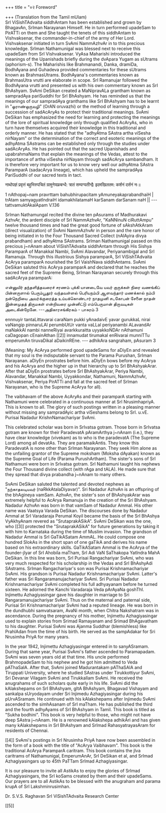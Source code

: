 +++
title = "०२ Foreword"

+++
(Translation from the Tamil mUlam)  
SrI ViSishTAdvaita siddhAntam has been established and grown by BhagavAn, SrIman Narayanan Himself. He in turn performed upadeSam to PirATTi on them and She taught the tenets of this siddhAntam to Vishvaksenar, the commander-in-chief of the army of Her Lord. Vishvaksenar initiated in turn SvAmi NammAzhvAr in to this precious knowledge. SrIman Nathamunigal was blessed next to receive this upadeSam from SrI Vishvaksenar. VyAsa Maharishi introduced the meanings of the Upanishads briefly during the dvApara Yugam as sUtrams (aphorism-s). The Maharishis like Brahmanandi, Danka, dramiDa, BodhAyana and Guhadeva provided commentaries for these sUtrams known as BrahmasUtrams. BodhAyana's commentaries known as BrahmasUtra vrutti are elaborate in scope. SrI Ramanujar followed the BodhAyana vrutti and presented us with his own commentary known as SrI BhAshyam. SvAmi DeSikan created a MaNipravALa grantham known as sampradAya pariSuddhi for SrI BhAshyam. He has reminded us that the meanings of our sampradAya granthams like SrI BhAshyam has to be learnt in "ஓராண்ஒருவழி" (OrAN oruvazhi) or the method of learning through a succession of sadAcAryAs to protect their traditional meanings. SvAmi DeSikan has emphasized the need for learning and protecting the meanings of the lore of spiritual knowledge only through qualified AcAryAs, who in turn have themselves acquired their knowledge in this traditional and orderly manner. He has stated that the "adhyAtma SAstra artha viSesha nirNayam" or the determination of the correct and esoteric meanings of the adhyAtma SAstrams can be established only through the studies under sadAcAryAs. He has pointed out that the sacred Upanishads and upabrahmaNams that explain the meanings of the Vedas, attest to the importance of artha viSesha nirNayam through sadAcArya sambandham. It is therefore very important for us to know very well our adhyAtma SAstra ParamparA (sadacArya lineage), which has upheld the sampradAya PariSuddhi of our sacred texts in tact. 

नाथोपज्ञं प्रवृत्तं बहुभिरुपचितं य़ामुनेयफ्रबन्धै: त्रातं सम्यग्यतीन्द्रैः इदमखिलतम: कर्शनं दर्सनं नः॥

1
nAthopaj~nam pravrttam bahubhirupacitam
yAmuneyakaprabandhaiH |
trAtam samyagyatIndraiH idamakhilatamaH
karSanam darSanam naH ||
--- tattvamuktAkalApam V.136

SrIman Nathamungal recited the divine ten pAsurams of Madhurakavi AzhvAr, the ardent disciple of SrI NammAzhvAr, "KaNNinuN ciRuttAmpu" twelve thousand times and had the great good fortune of sAkshAtkAram (direct visualization) of SvAmi NammAzhvAr in person and the rare honor of being initiated in to the Four Thousand Sacred Collect (nAlAyira divya prabandham) and adhyAtma SAstrams. SrIman Nathamunigal passed on this precious j~nAnam about ViSishTAdvaita siddhAntam through His Sishya ParamparA of Manakkal Nambi, SvAmi Alavandar, Periyanambigal and SrI Ramanuja. Through this illustrious Sishya paramparA, SrI ViSishTAdvaita AcArya paramparA nourished the SrI VaishNava siddhAntams. SvAmi DeSikan saluted this AcArya paramparA and declared that he reaches the sacred feet of the Supreme Being, SrIman Narayanan securely through this sadAcArya paramparA:

என்னுயிர் தந்தளித்தவரைச் சரணம் புக்கி யானடைவே யவர் குருக்கள் நிரை வணங்கிப் பின்னருளால் பெரும்பூதூர் வந்தவள்ளல் பெரியநம்பி ஆளவந்தார் மணக்கால் நம்பி நன்நெறியை அவர்க்குரைத்த உய்யக்கொண்டார் நாதமுனி சடகோபன் சேனை நாதன் இன்னமுதத் திருமகள் என்றிவரை முன்னிட்டு எம்பெருமான் திருவடிகள் அடைகின்றேனே.
---அதிகாரசங்கிரகம் - பாசுரம் 3

ennnuyir tantaLittavarai caraNam pukki yAnadaivE yavar gurukkaL nirai vaNangip pinnaruLAl perumbUtUr vanta vaLLal periyanambi ALavandAr maNakkAl nambi nanneRiyai avarkkuraitta uyyakkoNDAr nAthamuni caDagopan cEnainAthan [[2]]
innamudat tirumakal enRivarai munniTTu emperumAn tiruvaDikal aDaikinREne.
--- adhikAra sangraham, pAsuram 3

(Meaning: My AcArya performed good upadeSams for aDiyEn and revealed that my soul is the indisputable servant to the Parama Purushan, SrIman Narayanan. aDiyEn prostrates before him. aDiyEn bows before my AcArya and his AcArya and the higher up in that hierarchy up to SrI BhAshyakArar. After that aDiyEn prostrates before SrI BhAshyakArar, Periya Nambi, Alavandar, Manakkal Nambi, Uyyakkondar, Nathamuni, NammAzhvAr, Vishvaksenar, Periya PirATTi and fall at the sacred feet of SrIman Narayanan, who is the Supreme AcArya for all).

The vaibhavam of the above AcAryAs and their paramparA starting with Nathamuni were celebrated in a continuous manner at SrI NrusimhapriyA. This is known to all. The glory of such postings written in a pleasing manner without missing any sampradAyic artha viSeshams belong to SrI. u.vE. Purisai Nadadur KrishnNamachariyar SvAmi.

This celebrated scholar was born in SrIvatsa gotram. Those born in SrIvatsa gotram are known for their ParadevatA pAramArthya j~nAnam (i.e.), they have clear knowledge (vivekam) as to who is the paradevatA (The Supreme Lord) among all devatAs. They are paramaikAntis. They know this ParadevatA is none other than SrIman Narayanan. They seek Him alone as the unfailing grantor of the Supreme moksham (Moksha dAyakan) known as the Supreme Goal of Life (Parama PurushArtham). The sister's sons of SrI Nathamuni were born in SrIvatsa gotram. SrI Nathamuni taught his nephews the Four Thousand divine collect (with rAga and tALA). He made sure that they spread that divya prabandha j~nAnam to many others.

SvAmi DeSikan saluted the talented and devoted nephews as "நற்காதலடியவர் (naRkkAtalaDiyavar)". Sri Nadadur AzhvAn is an offspring of the bhAgineya vamSam. AzhvAn, the sister's son of BhAshyakArar was extremely helpful to AcArya Ramanuja in the creation of the Sri BhAshyam. Nadadur AzhvAn was born in that vamSam of Nadadur Ammal. His other name was Vaatsya Varada DeSikan. The discourses done by Nadadur Ammal at SrI Varadaraja Perumal Koyil became the basis of the SrI BhAshya VyAkhyAnam revered as "SrutaprakASikA". SvAmi DeSikan was the one, who [[3]]
protected the "SrutaprakASikA" for future generations by taking it with him to Karnataka during the time of Muslim invasion. The grandson of Nadadur Ammal is SrI GaTikASatam AmmAL. He could compose one hundred SlokAs in the short span of one gaTikA and derives his name based on his extraordinary skills. GaTikASatam Ammal is the AcArya of the founder-jIyar of SrI Ahobila maTham, SrI Adi VaN SaThakopa YatIndra MahA DeSikan. In this line was born, SrI Purisai Rangachariyar SvAmi, who was very much respected for his scholarship in the Vedas and SrI BhAshyAdi SAstrams. SrIman Rangachariyar's son was Purisai Krishnamachariyar SvAmi. His grandson is Purisai Nadadur Krishnamachariyar SvAmi. Latter's father was Sri Rangaramanujachariyar SvAmi. Sri Purisai Nadadur Krishnamachariyar SvAmi completed his full adhyayanam before he turned sixteen. He adorned the Kanchi Varadaraja Veda pArAyaNa goshThI. Injimettu Azhagiyasingar gave his daughter in marriage to Sri Rangaramanujachariyar SvAmi. Thus on the maternal and paternal side, Purisai Sri Krishnamachariyar SvAmi had a reputed lineage. He was born in the dundhubhi samvatsaram, AvaNi month, when Chitra Nakshatram was in ascendance. During the pregnancy of his mother, Injimettu Azhagiyasingar used to explain stories from Srimad Ramayanam and Srimad BhAgavatham to his daughter. Purisai SvAmi was Ajanma Suddhar (blemishless) like PrahlAdan from the time of his birth. He served as the sampAdakar for Sri Nrusimha PriyA for many years.

In the year 1942, Injimettu Azhagiyasingar entered in to sanyASramam. During that same year, Purisai SvAmi's father ascended to Paramapadam. SvAmi was seven years old at that time. His uncle performed BrahmopadeSam to his nephew and he got him admitted to Veda pAThaSalA. After that, SvAmi joined Madurantakam pAThaSAlA and Tiruppati University, where he studied SAstras under Tirukkottiyur SvAmi, Sri Devanar Vilagam SvAmi and Tirukkallam SvAmi. He received the anugrahams of such scholars quite early in his life. SvAmi did the kAlakshepams on SrI BhAshyam, gItA BhAshyam, Bhagavad Vishayam and sankalpa sUryodayam under Sri Injimedu Azhagiyasingar during his pUrvASramam. He continued with his kAlakshepams after Injimedu SvAmi ascended to the simhAsanam of SrI maTham. He has published the third and the fourth adhyAyams of SrI BhAshyam in Tamil. This book is titled as "Sukha bodhini". This book is very helpful to those, who might not have deep SAstra j~nAnam. He is a renowned kAlakshepa adhikAri and has given many kAlakshepams in SrI BhAshyam and SrImad RahasyatrayasAram for residents of Chennai.

[[4]]
SvAmi's postings in SrI Nrusimha PriyA have now been assembled in the form of a book with the title of "AcArya Vaibhavam". This book is the traditional AcArya ParamparA caritram. This book contains the jIva caritrams of Nathamunigal, EmperumAnAr, SrI DeSikan et al, and SrImad Azhagiyasingars up to 45th PaTTam SrImad Azhagiyasingar.

It is our pleasure to invite all AstikAs to enjoy the glories of SrImad Azhagiyasingars, the SrI koSams created by them and their upadeSams. Our prayers are to all AstikAs to be blessed with the anugraham and parama krupA of SrI Lakshminrusimhan.

Dr. S.V.S. Raghavan SrI ViSishTAdvaita Research Center




[[5]]

